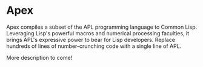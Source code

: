 <!-- TITLE/ -->

# Apex

<!-- /TITLE -->

Apex compiles a subset of the APL programming language to Common Lisp. Leveraging Lisp's powerful macros and numerical processing faculties, it brings APL's expressive power to bear for Lisp developers. Replace hundreds of lines of number-crunching code with a single line of APL.

More description to come!